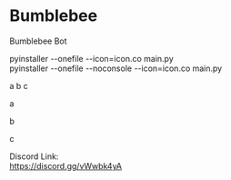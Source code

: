 # Bumblebee
Bumblebee Bot

pyinstaller --onefile --icon=icon.co main.py \
pyinstaller --onefile --noconsole --icon=icon.co main.py 

a
b
c

a

b

c

Discord Link: \
https://discord.gg/vWwbk4yA
